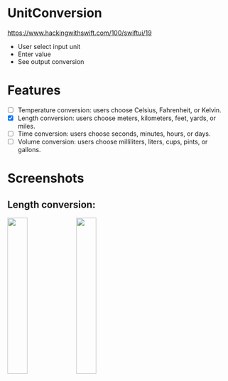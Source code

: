 # UnitConversion

https://www.hackingwithswift.com/100/swiftui/19

- User select input unit
- Enter value
- See output conversion
	
# Features	
	
- [ ] Temperature conversion: users choose Celsius, Fahrenheit, or Kelvin.
- [x] Length conversion: users choose meters, kilometers, feet, yards, or miles.
- [ ] Time conversion: users choose seconds, minutes, hours, or days.
- [ ] Volume conversion: users choose milliliters, liters, cups, pints, or gallons.

# Screenshots

## Length conversion:

<img src="https://user-images.githubusercontent.com/6526127/210033255-25b18d52-e7c3-40a6-a0d3-f2675e83c30d.png" width="30%" height="30%">
<img src="https://user-images.githubusercontent.com/6526127/210033256-8a6ca869-e1ff-4d18-90c3-b6b09d4f996b.png" width="30%" height="30%">

